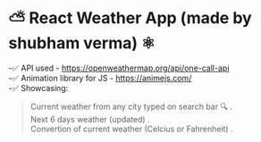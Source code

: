 # ⛅ React Weather App (made by shubham verma) ⚛️

-✅ API used - https://openweathermap.org/api/one-call-api \
-✅ Animation library for JS - https://animejs.com/ \
-✅ Showcasing: 
  > Current weather from any city typed on search bar 🔍 .\
  > Next 6 days weather (updated) .\
  > Convertion of current weather (Celcius or Fahrenheit)  .

